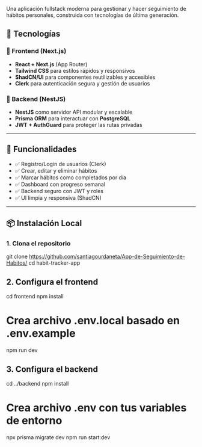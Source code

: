 
Una aplicación fullstack moderna para gestionar y hacer seguimiento de hábitos personales, construida con tecnologías de última generación.

## 🧩 Tecnologías

### 🔹 Frontend (Next.js)
- **React + Next.js** (App Router)
- **Tailwind CSS** para estilos rápidos y responsivos
- **ShadCN/UI** para componentes reutilizables y accesibles
- **Clerk** para autenticación segura y gestión de usuarios

### 🔹 Backend (NestJS)
- **NestJS** como servidor API modular y escalable
- **Prisma ORM** para interactuar con **PostgreSQL**
- **JWT + AuthGuard** para proteger las rutas privadas

---

## 🚀 Funcionalidades

- ✅ Registro/Login de usuarios (Clerk)
- ✅ Crear, editar y eliminar hábitos
- ✅ Marcar hábitos como completados por día
- ✅ Dashboard con progreso semanal
- ✅ Backend seguro con JWT y roles
- ✅ UI limpia y responsiva (ShadCN)

---

## 📦 Instalación Local

### 1. Clona el repositorio

git clone https://github.com/santiagourdaneta/App-de-Seguimiento-de-Habitos/
cd habit-tracker-app

## 2. Configura el frontend

cd frontend
npm install
# Crea archivo .env.local basado en .env.example
npm run dev

## 3. Configura el backend

cd ../backend
npm install
# Crea archivo .env con tus variables de entorno
npx prisma migrate dev
npm run start:dev

